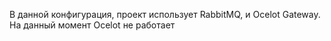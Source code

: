 В данной конфигурация, проект использует RabbitMQ, и Ocelot Gateway. На данный момент Ocelot не  работает
